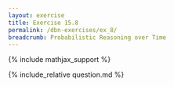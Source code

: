 ```yaml
---
layout: exercise
title: Exercise 15.8
permalink: /dbn-exercises/ex_8/
breadcrumb: Probabilistic Reasoning over Time
---
```


{% include mathjax_support %}

<div><i class="arrow-up loader" data-chapter="dbn-exercises" data-exercise="ex_8" data-rating="0"></i></div>
{% include_relative question.md %}

